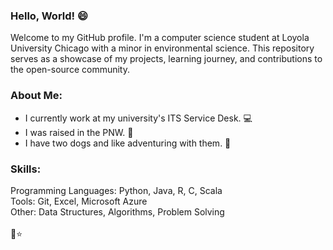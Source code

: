 ### Hello, World! 😄 
Welcome to my GitHub profile. I'm a computer science student at Loyola University Chicago with a minor in environmental science. This repository serves as a showcase of my projects, learning journey, and contributions to the open-source community.
### About Me:
* I currently work at my university's ITS Service Desk. 💻
* I was raised in the PNW. 🌲
* I have two dogs and like adventuring with them. 🐶
### Skills: 
Programming Languages: Python, Java, R, C, Scala <br />
Tools: Git, Excel, Microsoft Azure <br />
Other: Data Structures, Algorithms, Problem Solving <br /> <br />
🚀⭐️
